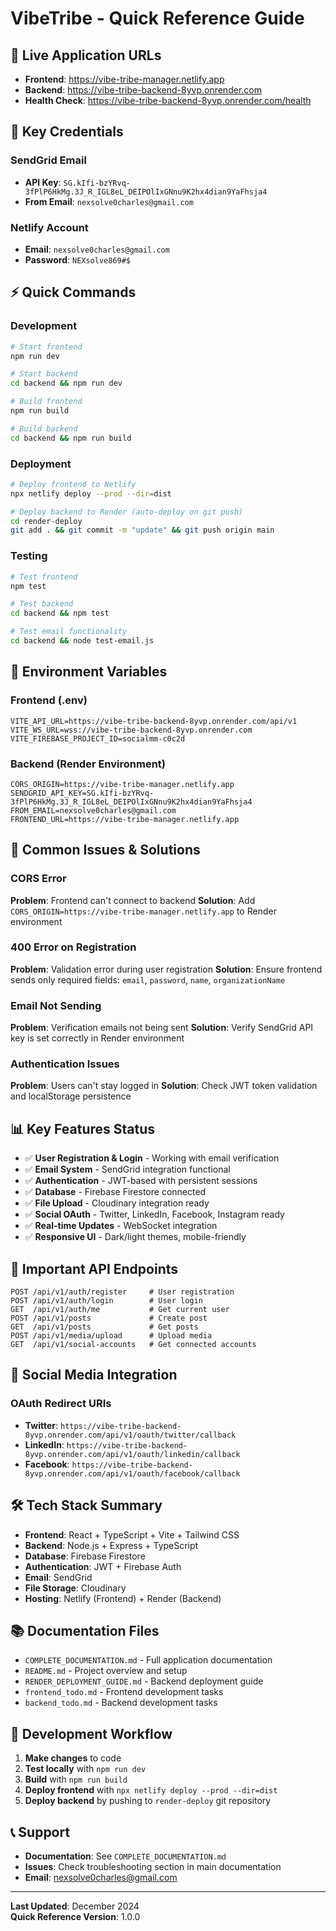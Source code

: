 # VibeTribe - Quick Reference Guide

## 🚀 Live Application URLs

- **Frontend**: https://vibe-tribe-manager.netlify.app
- **Backend**: https://vibe-tribe-backend-8yvp.onrender.com
- **Health Check**: https://vibe-tribe-backend-8yvp.onrender.com/health

## 🔑 Key Credentials

### SendGrid Email
- **API Key**: `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`
- **From Email**: `nexsolve0charles@gmail.com`

### Netlify Account
- **Email**: `nexsolve0charles@gmail.com`
- **Password**: `NEXsolve869#$`

## ⚡ Quick Commands

### Development
```bash
# Start frontend
npm run dev

# Start backend
cd backend && npm run dev

# Build frontend
npm run build

# Build backend
cd backend && npm run build
```

### Deployment
```bash
# Deploy frontend to Netlify
npx netlify deploy --prod --dir=dist

# Deploy backend to Render (auto-deploy on git push)
cd render-deploy
git add . && git commit -m "update" && git push origin main
```

### Testing
```bash
# Test frontend
npm test

# Test backend
cd backend && npm test

# Test email functionality
cd backend && node test-email.js
```

## 🔧 Environment Variables

### Frontend (.env)
```env
VITE_API_URL=https://vibe-tribe-backend-8yvp.onrender.com/api/v1
VITE_WS_URL=wss://vibe-tribe-backend-8yvp.onrender.com
VITE_FIREBASE_PROJECT_ID=socialmm-c0c2d
```

### Backend (Render Environment)
```env
CORS_ORIGIN=https://vibe-tribe-manager.netlify.app
SENDGRID_API_KEY=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
FROM_EMAIL=nexsolve0charles@gmail.com
FRONTEND_URL=https://vibe-tribe-manager.netlify.app
```

## 🐛 Common Issues & Solutions

### CORS Error
**Problem**: Frontend can't connect to backend
**Solution**: Add `CORS_ORIGIN=https://vibe-tribe-manager.netlify.app` to Render environment

### 400 Error on Registration
**Problem**: Validation error during user registration
**Solution**: Ensure frontend sends only required fields: `email`, `password`, `name`, `organizationName`

### Email Not Sending
**Problem**: Verification emails not being sent
**Solution**: Verify SendGrid API key is set correctly in Render environment

### Authentication Issues
**Problem**: Users can't stay logged in
**Solution**: Check JWT token validation and localStorage persistence

## 📊 Key Features Status

- ✅ **User Registration & Login** - Working with email verification
- ✅ **Email System** - SendGrid integration functional
- ✅ **Authentication** - JWT-based with persistent sessions
- ✅ **Database** - Firebase Firestore connected
- ✅ **File Upload** - Cloudinary integration ready
- ✅ **Social OAuth** - Twitter, LinkedIn, Facebook, Instagram ready
- ✅ **Real-time Updates** - WebSocket integration
- ✅ **Responsive UI** - Dark/light themes, mobile-friendly

## 🔗 Important API Endpoints

```
POST /api/v1/auth/register     # User registration
POST /api/v1/auth/login        # User login
GET  /api/v1/auth/me           # Get current user
POST /api/v1/posts             # Create post
GET  /api/v1/posts             # Get posts
POST /api/v1/media/upload      # Upload media
GET  /api/v1/social-accounts   # Get connected accounts
```

## 📱 Social Media Integration

### OAuth Redirect URIs
- **Twitter**: `https://vibe-tribe-backend-8yvp.onrender.com/api/v1/oauth/twitter/callback`
- **LinkedIn**: `https://vibe-tribe-backend-8yvp.onrender.com/api/v1/oauth/linkedin/callback`
- **Facebook**: `https://vibe-tribe-backend-8yvp.onrender.com/api/v1/oauth/facebook/callback`

## 🛠️ Tech Stack Summary

- **Frontend**: React + TypeScript + Vite + Tailwind CSS
- **Backend**: Node.js + Express + TypeScript
- **Database**: Firebase Firestore
- **Authentication**: JWT + Firebase Auth
- **Email**: SendGrid
- **File Storage**: Cloudinary
- **Hosting**: Netlify (Frontend) + Render (Backend)

## 📚 Documentation Files

- `COMPLETE_DOCUMENTATION.md` - Full application documentation
- `README.md` - Project overview and setup
- `RENDER_DEPLOYMENT_GUIDE.md` - Backend deployment guide
- `frontend_todo.md` - Frontend development tasks
- `backend_todo.md` - Backend development tasks

## 🔄 Development Workflow

1. **Make changes** to code
2. **Test locally** with `npm run dev`
3. **Build** with `npm run build`
4. **Deploy frontend** with `npx netlify deploy --prod --dir=dist`
5. **Deploy backend** by pushing to `render-deploy` git repository

## 📞 Support

- **Documentation**: See `COMPLETE_DOCUMENTATION.md`
- **Issues**: Check troubleshooting section in main documentation
- **Email**: nexsolve0charles@gmail.com

---

**Last Updated**: December 2024  
**Quick Reference Version**: 1.0.0
